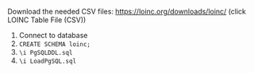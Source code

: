 Download the needed CSV files: https://loinc.org/downloads/loinc/ (click LOINC Table File (CSV))

1. Connect to database
2. `CREATE SCHEMA loinc;`
3. `\i PgSQLDDL.sql`
4. `\i LoadPgSQL.sql`
